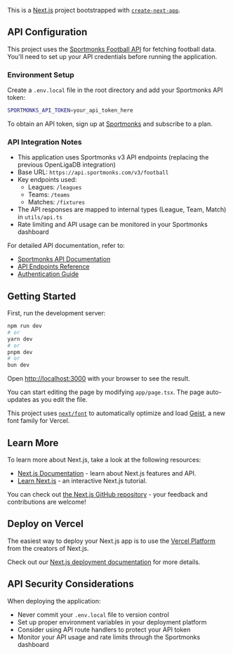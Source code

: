 This is a [Next.js](https://nextjs.org) project bootstrapped with [`create-next-app`](https://nextjs.org/docs/app/api-reference/cli/create-next-app).

## API Configuration

This project uses the [Sportmonks Football API](https://docs.sportmonks.com/football/) for fetching football data. You'll need to set up your API credentials before running the application.

### Environment Setup

Create a `.env.local` file in the root directory and add your Sportmonks API token:

```bash
SPORTMONKS_API_TOKEN=your_api_token_here
```

To obtain an API token, sign up at [Sportmonks](https://www.sportmonks.com/football-api/) and subscribe to a plan.

### API Integration Notes

- This application uses Sportmonks v3 API endpoints (replacing the previous OpenLigaDB integration)
- Base URL: `https://api.sportmonks.com/v3/football`
- Key endpoints used:
  - Leagues: `/leagues`
  - Teams: `/teams`
  - Matches: `/fixtures`
- The API responses are mapped to internal types (League, Team, Match) in `utils/api.ts`
- Rate limiting and API usage can be monitored in your Sportmonks dashboard

For detailed API documentation, refer to:
- [Sportmonks API Documentation](https://docs.sportmonks.com/football/)
- [API Endpoints Reference](https://docs.sportmonks.com/football/endpoints-and-entities)
- [Authentication Guide](https://docs.sportmonks.com/football/tutorials-and-guides/authentication)

## Getting Started

First, run the development server:

```bash
npm run dev
# or
yarn dev
# or
pnpm dev
# or
bun dev
```

Open [http://localhost:3000](http://localhost:3000) with your browser to see the result.

You can start editing the page by modifying `app/page.tsx`. The page auto-updates as you edit the file.

This project uses [`next/font`](https://nextjs.org/docs/app/building-your-application/optimizing/fonts) to automatically optimize and load [Geist](https://vercel.com/font), a new font family for Vercel.

## Learn More

To learn more about Next.js, take a look at the following resources:

- [Next.js Documentation](https://nextjs.org/docs) - learn about Next.js features and API.
- [Learn Next.js](https://nextjs.org/learn) - an interactive Next.js tutorial.

You can check out [the Next.js GitHub repository](https://github.com/vercel/next.js) - your feedback and contributions are welcome!

## Deploy on Vercel

The easiest way to deploy your Next.js app is to use the [Vercel Platform](https://vercel.com/new?utm_medium=default-template&filter=next.js&utm_source=create-next-app&utm_campaign=create-next-app-readme) from the creators of Next.js.

Check out our [Next.js deployment documentation](https://nextjs.org/docs/app/building-your-application/deploying) for more details.

## API Security Considerations

When deploying the application:
- Never commit your `.env.local` file to version control
- Set up proper environment variables in your deployment platform
- Consider using API route handlers to protect your API token
- Monitor your API usage and rate limits through the Sportmonks dashboard

